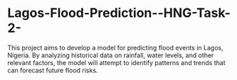 # Lagos-Flood-Prediction--HNG-Task-2-
This project aims to develop a model for predicting flood events in Lagos, Nigeria. By analyzing historical data on rainfall, water levels, and other relevant factors, the model will attempt to identify patterns and trends that can forecast future flood risks.
